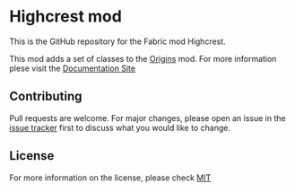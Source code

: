 # Highcrest mod

This is the GitHub repository for the Fabric mod Highcrest.

This mod adds a set of classes to the [Origins](https://github.com/apace100/origins-fabric) mod. For more information plese visit the [Documentation Site](https://www.youtube.com/watch?v=iik25wqIuFo)

## Contributing
Pull requests are welcome. For major changes, please open an issue in the [issue tracker](https://github.com/Tetemaku/Highcrest/issues) first to discuss what you would like to change.


## License
For more information on the license, please check [MIT](https://choosealicense.com/licenses/mit/)
